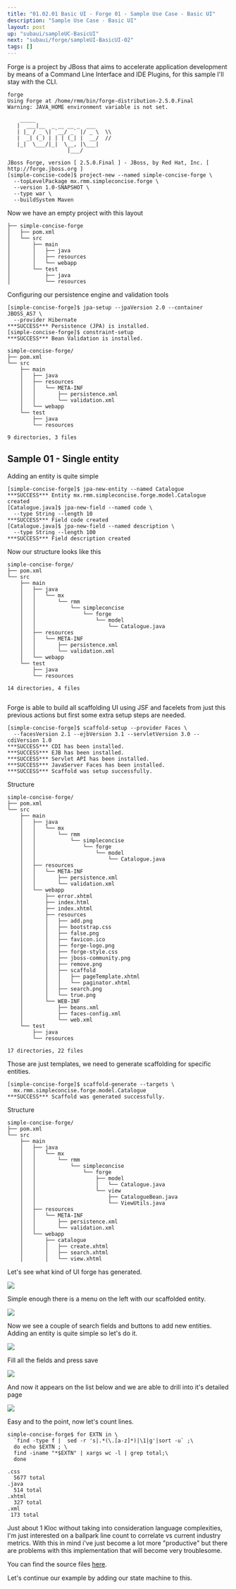 ```yaml
---
title: "01.02.01 Basic UI - Forge 01 - Sample Use Case - Basic UI"
description: "Sample Use Case - Basic UI"
layout: post
up: "subaui/sampleUC-BasicUI"
next: "subaui/forge/sampleUI-BasicUI-02"
tags: []
---
```


Forge is a project by JBoss that aims to accelerate application development 
by means of a Command Line Interface and IDE Plugins, for this sample I'll 
stay with the CLI.

~~~
forge
Using Forge at /home/rmm/bin/forge-distribution-2.5.0.Final
Warning: JAVA_HOME environment variable is not set.

    _____                    
   |  ___|__  _ __ __ _  ___ 
   | |_ / _ \| `__/ _` |/ _ \  \\
   |  _| (_) | | | (_| |  __/  //
   |_|  \___/|_|  \__, |\___| 
                   |___/      

JBoss Forge, version [ 2.5.0.Final ] - JBoss, by Red Hat, Inc. [ http://forge.jboss.org ]
[simple-concise-code]$ project-new --named simple-concise-forge \
  --topLevelPackage mx.rmm.simpleconcise.forge \
  --version 1.0-SNAPSHOT \
  --type war \
  --buildSystem Maven

~~~

Now we have an empty project with this layout

~~~
├── simple-concise-forge
│   ├── pom.xml
│   └── src
│       ├── main
│       │   ├── java
│       │   ├── resources
│       │   └── webapp
│       └── test
│           ├── java
│           └── resources

~~~

Configuring our persistence engine and validation tools

~~~
[simple-concise-forge]$ jpa-setup --jpaVersion 2.0 --container JBOSS_AS7 \
  --provider Hibernate
***SUCCESS*** Persistence (JPA) is installed.
[simple-concise-forge]$ constraint-setup
***SUCCESS*** Bean Validation is installed.

~~~


~~~
simple-concise-forge/
├── pom.xml
└── src
    ├── main
    │   ├── java
    │   ├── resources
    │   │   └── META-INF
    │   │       ├── persistence.xml
    │   │       └── validation.xml
    │   └── webapp
    └── test
        ├── java
        └── resources

9 directories, 3 files

~~~

Sample 01 - Single entity
-------------------------

Adding an entity is quite simple

~~~
[simple-concise-forge]$ jpa-new-entity --named Catalogue
***SUCCESS*** Entity mx.rmm.simpleconcise.forge.model.Catalogue created
[Catalogue.java]$ jpa-new-field --named code \
  --type String --length 10
***SUCCESS*** Field code created
[Catalogue.java]$ jpa-new-field --named description \
  --type String --length 100
***SUCCESS*** Field description created

~~~

Now our structure looks like this

~~~
simple-concise-forge/
├── pom.xml
└── src
    ├── main
    │   ├── java
    │   │   └── mx
    │   │       └── rmm
    │   │           └── simpleconcise
    │   │               └── forge
    │   │                   └── model
    │   │                       └── Catalogue.java
    │   ├── resources
    │   │   └── META-INF
    │   │       ├── persistence.xml
    │   │       └── validation.xml
    │   └── webapp
    └── test
        ├── java
        └── resources

14 directories, 4 files


~~~

Forge is able to build all scaffolding UI using JSF and facelets from just 
this previous actions but first some extra setup steps are needed.

~~~
[simple-concise-forge]$ scaffold-setup --provider Faces \
  --facesVersion 2.1 --ejbVersion 3.1 --servletVersion 3.0 --cdiVersion 1.0 
***SUCCESS*** CDI has been installed.
***SUCCESS*** EJB has been installed.
***SUCCESS*** Servlet API has been installed.
***SUCCESS*** JavaServer Faces has been installed.
***SUCCESS*** Scaffold was setup successfully.

~~~

Structure 

~~~
simple-concise-forge/
├── pom.xml
└── src
    ├── main
    │   ├── java
    │   │   └── mx
    │   │       └── rmm
    │   │           └── simpleconcise
    │   │               └── forge
    │   │                   └── model
    │   │                       └── Catalogue.java
    │   ├── resources
    │   │   └── META-INF
    │   │       ├── persistence.xml
    │   │       └── validation.xml
    │   └── webapp
    │       ├── error.xhtml
    │       ├── index.html
    │       ├── index.xhtml
    │       ├── resources
    │       │   ├── add.png
    │       │   ├── bootstrap.css
    │       │   ├── false.png
    │       │   ├── favicon.ico
    │       │   ├── forge-logo.png
    │       │   ├── forge-style.css
    │       │   ├── jboss-community.png
    │       │   ├── remove.png
    │       │   ├── scaffold
    │       │   │   ├── pageTemplate.xhtml
    │       │   │   └── paginator.xhtml
    │       │   ├── search.png
    │       │   └── true.png
    │       └── WEB-INF
    │           ├── beans.xml
    │           ├── faces-config.xml
    │           └── web.xml
    └── test
        ├── java
        └── resources

17 directories, 22 files

~~~

Those are just templates, we need to generate scaffolding for specific
entities.

~~~
[simple-concise-forge]$ scaffold-generate --targets \
  mx.rmm.simpleconcise.forge.model.Catalogue 
***SUCCESS*** Scaffold was generated successfully.

~~~

Structure

~~~
simple-concise-forge/
├── pom.xml
└── src
    ├── main
    │   ├── java
    │   │   └── mx
    │   │       └── rmm
    │   │           └── simpleconcise
    │   │               └── forge
    │   │                   ├── model
    │   │                   │   └── Catalogue.java
    │   │                   └── view
    │   │                       ├── CatalogueBean.java
    │   │                       └── ViewUtils.java
    │   ├── resources
    │   │   └── META-INF
    │   │       ├── persistence.xml
    │   │       └── validation.xml
    │   └── webapp
    │       ├── catalogue
    │       │   ├── create.xhtml
    │       │   ├── search.xhtml
    │       │   └── view.xhtml

~~~


Let's see what kind of UI forge has generated.

<img src="{{site.url}}/assets/images/suc-bui-forge/001.png" />

Simple enough there is a menu on the left with our scaffolded entity. 

<img src="{{site.url}}/assets/images/suc-bui-forge/002.png" />

Now we see a couple of search fields and buttons to add new entities. 
Adding an entity is quite simple so let's do it.

<img src="{{site.url}}/assets/images/suc-bui-forge/003.png" />

Fill all the fields and press save

<img src="{{site.url}}/assets/images/suc-bui-forge/004.png" />

And now it appears on the list below and we are able to drill into it's 
detailed page

<img src="{{site.url}}/assets/images/suc-bui-forge/005.png" />

Easy and to the point, now let's count lines.

~~~
simple-concise-forge$ for EXTN in \
  `find -type f |  sed -r 's|.*(\.[a-z]*)|\1|g'|sort -u` ;\
  do echo $EXTN ; \
  find -iname "*$EXTN" | xargs wc -l | grep total;\
  done

.css
  5677 total
.java
  514 total
.xhtml
  327 total
.xml
 173 total

~~~

Just about 1 Kloc without taking into consideration language complexities,
I'm just interested on a ballpark line count to correlate vs current 
industry metrics. With this in mind i've just become a lot more "productive"
but there are problems with this implementation that will become very 
troublesome.

You can find the source files [here][code-forge-buc-bui-1.0].

[code-forge-buc-bui-1.0]:https://github.com/mtzmontiel/simple-concise/releases/tag/code-forge-buc-bui-1.0

Let's continue our example by adding our state machine to this.
